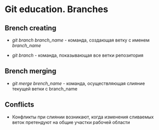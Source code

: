 # Git education. Branches

## Brench creating

* *git branch branch_name* - команда, создающая ветку с именем *branch_name*

* *git branch* - команда, показывающая все ветки репозитория

## Brench merging

* *git merge brench_name* - команда, осуществляющая слияние текущей ветки с branch_name

## Conflicts

* Конфликты при слиянии возникают, когда изменения сливаемых веток претендуют на общие участки рабочей области
